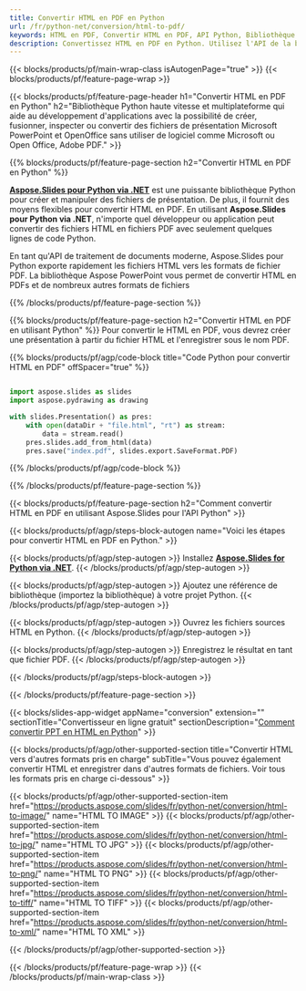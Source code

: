 ```yaml
---
title: Convertir HTML en PDF en Python
url: /fr/python-net/conversion/html-to-pdf/
keywords: HTML en PDF, Convertir HTML en PDF, API Python, Bibliothèque Python, HTML, PDF
description: Convertissez HTML en PDF en Python. Utilisez l'API de la bibliothèque Python pour convertir les fichiers HTML en PDFs
---
```


{{< blocks/products/pf/main-wrap-class isAutogenPage="true" >}}
{{< blocks/products/pf/feature-page-wrap >}}

{{< blocks/products/pf/feature-page-header h1="Convertir HTML en PDF en Python" h2="Bibliothèque Python haute vitesse et multiplateforme qui aide au développement d'applications avec la possibilité de créer, fusionner, inspecter ou convertir des fichiers de présentation Microsoft PowerPoint et OpenOffice sans utiliser de logiciel comme Microsoft ou Open Office, Adobe PDF." >}}

{{% blocks/products/pf/feature-page-section h2="Convertir HTML en PDF en Python" %}}

[**Aspose.Slides pour Python via .NET**](https://products.aspose.com/slides/fr/python-net/) est une puissante bibliothèque Python pour créer et manipuler des fichiers de présentation. De plus, il fournit des moyens flexibles pour convertir HTML en PDF. En utilisant **Aspose.Slides pour Python via .NET**, n'importe quel développeur ou application peut convertir des fichiers HTML en fichiers PDF avec seulement quelques lignes de code Python.

En tant qu'API de traitement de documents moderne, Aspose.Slides pour Python exporte rapidement les fichiers HTML vers les formats de fichier PDF. La bibliothèque Aspose PowerPoint vous permet de convertir HTML en PDFs et de nombreux autres formats de fichiers

{{% /blocks/products/pf/feature-page-section %}}

{{% blocks/products/pf/feature-page-section  h2="Convertir HTML en PDF en utilisant Python" %}}
Pour convertir le HTML en PDF, vous devrez créer une présentation à partir du fichier HTML et l'enregistrer sous le nom PDF.

{{% blocks/products/pf/agp/code-block title="Code Python pour convertir HTML en PDF" offSpacer="true" %}}

```python

import aspose.slides as slides
import aspose.pydrawing as drawing

with slides.Presentation() as pres:
    with open(dataDir + "file.html", "rt") as stream:
        data = stream.read()
    pres.slides.add_from_html(data)
    pres.save("index.pdf", slides.export.SaveFormat.PDF)

```


{{% /blocks/products/pf/agp/code-block %}}

{{% /blocks/products/pf/feature-page-section %}}

{{< blocks/products/pf/feature-page-section  h2="Comment convertir HTML en PDF en utilisant Aspose.Slides pour l'API Python" >}}

{{< blocks/products/pf/agp/steps-block-autogen name="Voici les étapes pour convertir HTML en PDF en Python." >}}

{{< blocks/products/pf/agp/step-autogen >}}
Installez [**Aspose.Slides for Python via .NET**](https://products.aspose.com/slides/fr/python-net/).
{{< /blocks/products/pf/agp/step-autogen >}}

{{< blocks/products/pf/agp/step-autogen >}}
Ajoutez une référence de bibliothèque (importez la bibliothèque) à votre projet Python.
{{< /blocks/products/pf/agp/step-autogen >}}

{{< blocks/products/pf/agp/step-autogen >}}
Ouvrez les fichiers sources HTML en Python.
{{< /blocks/products/pf/agp/step-autogen >}}

{{< blocks/products/pf/agp/step-autogen >}}
Enregistrez le résultat en tant que fichier PDF.
{{< /blocks/products/pf/agp/step-autogen >}}

{{< /blocks/products/pf/agp/steps-block-autogen >}}

{{< /blocks/products/pf/feature-page-section >}}

{{< blocks/slides-app-widget  appName="conversion" extension="" sectionTitle="Convertisseur en ligne gratuit" sectionDescription="[Comment convertir PPT en HTML en Python](https://products.aspose.com/slides/fr/python-net/conversion/ppt-to-html/)" >}}

{{< blocks/products/pf/agp/other-supported-section title="Convertir HTML vers d'autres formats pris en charge" subTitle="Vous pouvez également convertir HTML et enregistrer dans d'autres formats de fichiers. Voir tous les formats pris en charge ci-dessous" >}}

{{< blocks/products/pf/agp/other-supported-section-item href="https://products.aspose.com/slides/fr/python-net/conversion/html-to-image/" name="HTML TO IMAGE" >}}
{{< blocks/products/pf/agp/other-supported-section-item href="https://products.aspose.com/slides/fr/python-net/conversion/html-to-jpg/" name="HTML TO JPG" >}}
{{< blocks/products/pf/agp/other-supported-section-item href="https://products.aspose.com/slides/fr/python-net/conversion/html-to-png/" name="HTML TO PNG" >}}
{{< blocks/products/pf/agp/other-supported-section-item href="https://products.aspose.com/slides/fr/python-net/conversion/html-to-tiff/" name="HTML TO TIFF" >}}
{{< blocks/products/pf/agp/other-supported-section-item href="https://products.aspose.com/slides/fr/python-net/conversion/html-to-xml/" name="HTML TO XML" >}}


{{< /blocks/products/pf/agp/other-supported-section >}}

{{< /blocks/products/pf/feature-page-wrap >}}
{{< /blocks/products/pf/main-wrap-class >}}